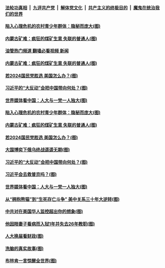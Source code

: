 ####  [法轮功真相](../../../../basic/blob/master/README.md?t=03031612) &nbsp;|&nbsp; [九评共产党](../../../../9ping.md/blob/master/README.md?t=03031612) &nbsp;|&nbsp; [解体党文化](../../../../jtdwh.md/blob/master/README.md?t=03031612)  &nbsp;|&nbsp; [共产主义的终极目的](../../../../gczydzjmd.md/blob/master/README.md?t=03031612) &nbsp;|&nbsp; [魔鬼在统治我们的世界](../../../../mgztzwmdsj.md/blob/master/README.md?t=03031612) 


#### [陷入心理危机的农村青少年群体：隐秘而庞大(图)](../pages/p4/1030173.md?t=03031612) 

#### [内蒙古矿难：疯狂的煤矿生意 失联的普通人(图)](../pages/p4/1030164.md?t=03031612) 
#### [油管热门频道 翻墙必看视频 新闻](http://129.146.143.75:81/youtube.html?03031612)
#### [内蒙古矿难：疯狂的煤矿生意 失联的普通人(图)](../pages/p4/1030164.md?t=03031612) 

#### [若2024国民党胜选 美国怎么办？(图)](../pages/p4/1030167.md?t=03031612) 

#### [习近平的“大反动”会把中国带向何处？(图)](../pages/p4/1030106.md?t=03031612) 

#### [世界媒体看中国：人大与一党一人独大(图)](../pages/p4/1030102.md?t=03031612) 


#### [陷入心理危机的农村青少年群体：隐秘而庞大(图)](../pages/p4/1030173.md?t=03031612) 

#### [内蒙古矿难：疯狂的煤矿生意 失联的普通人(图)](../pages/p4/1030164.md?t=03031612) 

#### [若2024国民党胜选 美国怎么办？(图)](../pages/p4/1030167.md?t=03031612) 

#### [大国博奕下俄乌终战遥遥无期(图)](../pages/p4/1030163.md?t=03031612) 




#### [习近平的“大反动”会把中国带向何处？(图)](../pages/p4/1030106.md?t=03031612) 

#### [习近平会去救普京吗？(图)](../pages/p4/1030103.md?t=03031612) 

#### [世界媒体看中国：人大与一党一人独大(图)](../pages/p4/1030102.md?t=03031612) 

#### [从“拥抱熊猫”到“生死存亡斗争” 美中关系三十年大逆转(图)](../pages/p4/1030099.md?t=03031612) 




#### [中共对在美国华人监控超出你的想象(图)](../pages/p4/1029966.md?t=03031612) 

#### [他因陪妻子看病而入狱1年并失去26年教职(图)](../pages/p4/1029961.md?t=03031612) 

#### [人大换届看财政(图)](../pages/p4/1029995.md?t=03031612) 

#### [洗脑的真实故事(图)](../pages/p4/1029994.md?t=03031612) 

#### [布林肯一言惊醒全世界(图)](../pages/p4/1030021.md?t=03031612) 

<img src='http://gfw-breaker.win/goodnews/indexes/p4.md' width='0px' height='0px'/>
